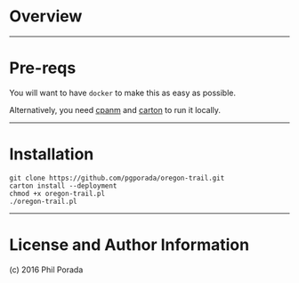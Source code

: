 # Overview

- - - -
# Pre-reqs
You will want to have `docker` to make this as easy as possible.

Alternatively, you need [cpanm](http://search.cpan.org/~miyagawa/App-cpanminus-1.7042/lib/App/cpanminus.pm) and [carton](http://search.cpan.org/~miyagawa/Carton-v1.0.28/lib/Carton.pm) to run it locally.

- - - -
# Installation

    git clone https://github.com/pgporada/oregon-trail.git
    carton install --deployment
    chmod +x oregon-trail.pl
    ./oregon-trail.pl

- - - -
# License and Author Information
(c) 2016 Phil Porada
